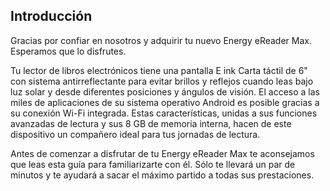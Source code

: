 ## Introducción

Gracias por confiar en nosotros y adquirir tu nuevo Energy eReader Max. Esperamos que lo disfrutes.

Tu lector de libros electrónicos tiene una pantalla E ink Carta táctil de 6" con sistema antirreflectante para evitar brillos y reflejos cuando leas bajo luz solar y desde diferentes posiciones y ángulos de visión. El acceso a las miles de aplicaciones de su sistema operativo Android es posible gracias a su conexión Wi-Fi integrada. Estas características, unidas a sus funciones avanzadas de lectura y sus 8 GB de memoria interna, hacen de este dispositivo un compañero ideal para tus jornadas de lectura.

Antes de comenzar a disfrutar de tu Energy eReader Max te aconsejamos que leas esta guía para familiarizarte con él. Sólo te llevará un par de minutos y te ayudará a sacar el máximo partido a todas sus prestaciones.

